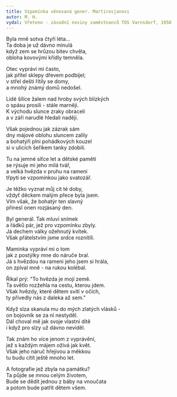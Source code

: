 ```yaml
---
title: Vzpomínka věnovaná gener. Martirosjanovi 
autor: M. H.
vydal: Vřeteno - závodní noviny zaměstnanců TOS Varnsdorf, 1958
---
```


Byla mně sotva čtyři léta...   
Ta doba je už dávno minulá    
když zem se hrůzou bitev chvěla,   
obloha kovovými křídly temněla.

Otec vypráví mi často,    
jak přítel sklepy dřevem podbíjel;    
v střel dešti řítily se domy,  
a mnohý známý domů nedošel.

Lidé šílíce žalem nad hroby svých blízkých  
o spásu prosili - stále marněji.   
K východu slunce zraky obraceli    
a v záři narudlé hledali naději.

Však pojednou jak zázrak sám    
dny májové oblohu sluncem zalily   
a bohatýři plni pohádkových kouzel    
si v ulicích šeříkem tanky zdobili.

Tu na jemné síťce let a dětské paměti    
se rýsuje mi jeho milá tvář,    
a velká hvězda v pruhu na rameni     
třpytí se vzpomínkou jako svatozář.

Je těžko vyznat můj cit té doby,  
vždyť děckem malým přece byla jsem.   
Vím však, že bohatýr ten slavný   
přinesl onen rozjásaný den.

Byl generál. Tak mluví snímek   
a řádků pár, jež pro vzpomínku zbyly.   
Já dechem války ožehnutý kvítek.   
Však přátelstvím jsme srdce roznítili.

Maminka vypráví mi o tom    
jak z postýlky mne do náruče bral.   
Já s hvězdou na rameni jeho jsem si hrála,    
on zpíval mně - na rukou kolébal.

Říkal prý: "To hvězda je mojí země.   
Ta světlo rozžehla na cestu, kterou jdem.   
Však hvězdy, které dětem svítí v očích,   
ty přivedly nás z daleka až sem."

Když slza skanula mu do mých zlatých vlásků -  
on bojovník se za ní nestyděl.   
Dál choval mě jak svoje vlastní dítě   
i když pro slzy už dávno neviděl.

Tak znám ho více jenom z vyprávění,  
jež s každým májem ožívá jak květ.   
Však jeho náruč hřejivou a měkkou   
tu budu cítit ještě mnoho let.

A fotografie jež zbyla na památku?   
Ta půjde se mnou celým životem,   
Bude se dědit jednou z báby na vnoučata   
a potom bude patřit dětem všem.